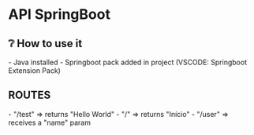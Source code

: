 <h1>API SpringBoot</h1>

<h2>❔ How to use it</h2>
- Java installed
- Springboot pack added in project (VSCODE: Springboot Extension Pack)

<h2>ROUTES</h2>
- "/test" => returns "Hello World"
- "/" => returns "Início"
- "/user" => receives a "name" param
